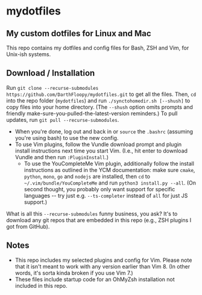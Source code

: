 # mydotfiles
My custom dotfiles for Linux and Mac
---

This repo contains my dotfiles and config files for Bash, ZSH and Vim, for Unix-ish systems.

## Download / Installation

Run `git clone --recurse-submodules https://github.com/DarthFloopy/mydotfiles.git` to get all the files.
Then, `cd` into the repo folder (`mydotfiles`) and run `./synctohomedir.sh [--shush]` to copy files into your home directory. (The `--shush` option omits prompts and friendly make-sure-you-pulled-the-latest-version reminders.) To pull updates, run `git pull --recurse-submodules`.

 - When you're done, log out and back in or `source` the `.bashrc` (assuming you're using bash) to use the new config.
 - To use Vim plugins, follow the Vundle download prompt and plugin install instructions next time you start Vim. (I.e., hit enter to download Vundle and then run `:PluginInstall`.)
   - To use the YouCompleteMe Vim plugin, additionally follow the install instructions as outlined in the YCM documentation: make sure `cmake`, `python`, `mono`, `go` and `nodejs` are installed, then `cd` to `~/.vim/bundle/YouCompleteMe` and run `python3 install.py --all`. (On second thought, you probably only want support for specific languages -- try just e.g. `--ts-completer` instead of `all` for just JS support.)
 

What is all this `--recurse-submodules` funny business, you ask? It's to download any git repos that are embedded in this repo (e.g., ZSH plugins I got from GitHub).

## Notes
 - This repo includes my selected plugins and config for Vim. Please note that it isn't meant to work with any version earlier than Vim 8. (In other words, it's sorta kinda broken if you use Vim 7.)
 - These files include startup code for an OhMyZsh installation not included in this repo.

